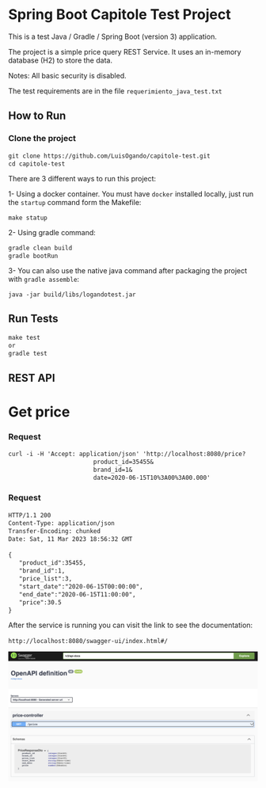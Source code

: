 # Spring Boot Capitole Test Project

This is a test  Java / Gradle / Spring Boot (version 3) application.

The project is a simple price query REST Service. It uses an in-memory database (H2) to store the data.

Notes: All basic security is disabled.

The test requirements are in the file `requerimiento_java_test.txt`


## How to Run

### Clone the project

    git clone https://github.com/LuisOgando/capitole-test.git
    cd capitole-test

There are 3 different ways to run this project:

1- Using a docker container. You must have `docker` installed locally,
just run the  `startup` command form the Makefile:

	make statup

2- Using gradle command:

	gradle clean build
	gradle bootRun

3- You can also use the native java command after packaging the project with `gradle assemble`:

```
java -jar build/libs/logandotest.jar
```

## Run Tests

    make test
    or
    gradle test

##  REST API

# Get price
### Request

    curl -i -H 'Accept: application/json' 'http://localhost:8080/price?
						    product_id=35455&
						    brand_id=1&
						    date=2020-06-15T10%3A00%3A00.000'

### Request

    HTTP/1.1 200
    Content-Type: application/json
    Transfer-Encoding: chunked
    Date: Sat, 11 Mar 2023 18:56:32 GMT
    
    {
       "product_id":35455,
       "brand_id":1,
       "price_list":3,
       "start_date":"2020-06-15T00:00:00",
       "end_date":"2020-06-15T11:00:00",
       "price":30.5
    }
    
 
After the service is running you can visit the link to see the documentation:

`http://localhost:8080/swagger-ui/index.html#/`

![alt text](/api-doc.png)


    

